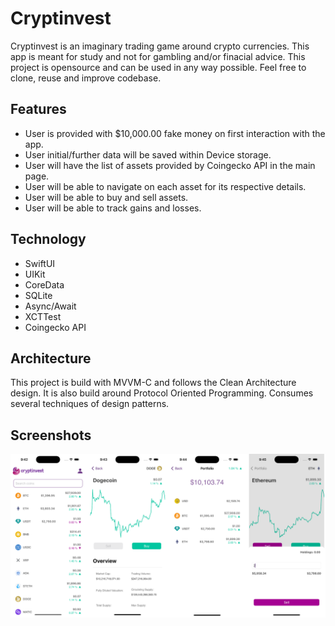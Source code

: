 # Cryptinvest
Cryptinvest is an imaginary trading game around crypto currencies.
This app is meant for study and not for gambling and/or finacial advice.
This project is opensource and can be used in any way possible.
Feel free to clone, reuse and improve codebase.

## Features
- User is provided with $10,000.00 fake money on first interaction with the app.
- User initial/further data will be saved within Device storage.
- User will have the list of assets provided by Coingecko API in the main page.
- User will be able to navigate on each asset for its respective details.
- User will be able to buy and sell assets.
- User will be able to track gains and losses.

## Technology
- SwiftUI
- UIKit
- CoreData
- SQLite
- Async/Await
- XCTTest
- Coingecko API

## Architecture
This project is build with MVVM-C and follows the Clean Architecture design.
It is also build around Protocol Oriented Programming.
Consumes several techniques of design patterns.

## Screenshots
![Image alt text](./cryptinvest.png)
